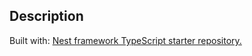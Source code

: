 ## Description
Built with: [Nest framework TypeScript starter repository.](https://github.com/nestjs/nest)
